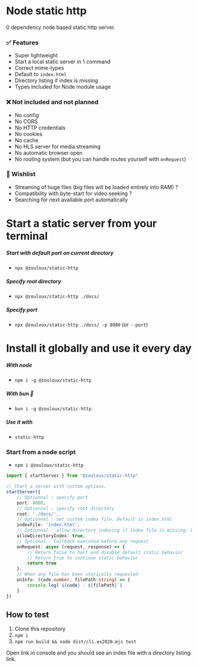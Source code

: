 # Node static http

0 dependency node based static http server.

### ✅ Features

- Super lightweight
- Start a local static server in 1 command
- Correct mime-types
- Default to `index.html`
- Directory listing if index is missing
- Types included for Node module usage

### ❌ Not included and not planned

- No config
- No CORS
- No HTTP credentials
- No cookies
- No cache
- No HLS server for media streaming
- No automatic browser open
- No routing system (but you can handle routes yourself with `onRequest`)

### 🙏 Wishlist

- Streaming of huge files (big files will be loaded entirely into RAM) ?
- Compatibility with byte-start for video seeking ?
- Searching for next available port automatically


# Start a static server from your terminal

##### Start with default port on current directory 
- `npx @zouloux/static-http`

##### Specify root directory
- `npx @zouloux/static-http ./docs/`

##### Specify port
- `npx @zouloux/static-http ./docs/ -p 8080` (or `--port`)

# Install it globally and use it every day

##### With node
- `npm i -g @zouloux/static-http`

##### With bun 🐰
- `bun i -g @zouloux/static-http`

##### Use it with
- `static-http`


### Start from a node script

- `npm i @zouloux/static-http`

```typescript
import { startServer } from "@zouloux/static-http"

// Start a server with custom options.
startServer({
	// Optionnal : specify port
	port: 8080,
	// Optionnal : specify root directory
	root: './docs/',
	// Optionnal : set custom index file. Default is index.html
	indexFile: 'index.html',
	// Optionnal : allow directory indexing if index file is missing. Default is true.
	allowDirectoryIndex: true,
	// Optional - Callback executed before any request
	onRequest: async (request, response) => {
		// Return false to halt and disable default static behavior
		// Return true to continue static behavior
		return true
	},
	// When any file has been statically requested
	onInfo: (code:number, filePath:string) => {
		console.log(`${code} - ${filePath}`)
	}
})
```


## How to test

1. Clone this repository
2. `npm i`
3. `npm run build && node dist/cli.es2020.mjs test`

Open link in console and you should see an index file with a directory listing link.
